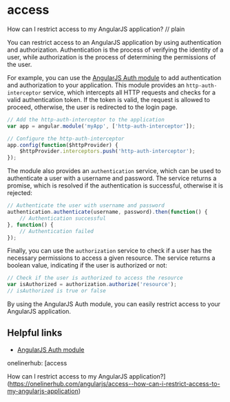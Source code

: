 # access

How can I restrict access to my AngularJS application?
// plain

You can restrict access to an AngularJS application by using authentication and authorization. Authentication is the process of verifying the identity of a user, while authorization is the process of determining the permissions of the user.

For example, you can use the [AngularJS Auth module](https://github.com/witoldsz/angular-http-auth) to add authentication and authorization to your application. This module provides an `http-auth-interceptor` service, which intercepts all HTTP requests and checks for a valid authentication token. If the token is valid, the request is allowed to proceed, otherwise, the user is redirected to the login page.

```javascript
// Add the http-auth-interceptor to the application
var app = angular.module('myApp', ['http-auth-interceptor']);

// Configure the http-auth-interceptor
app.config(function($httpProvider) {
    $httpProvider.interceptors.push('http-auth-interceptor');
});
```

The module also provides an `authentication` service, which can be used to authenticate a user with a username and password. The service returns a promise, which is resolved if the authentication is successful, otherwise it is rejected:

```javascript
// Authenticate the user with username and password
authentication.authenticate(username, password).then(function() {
    // Authentication successful
}, function() {
    // Authentication failed
});
```

Finally, you can use the `authorization` service to check if a user has the necessary permissions to access a given resource. The service returns a boolean value, indicating if the user is authorized or not:

```javascript
// Check if the user is authorized to access the resource
var isAuthorized = authorization.authorize('resource');
// isAuthorized is true or false
```

By using the AngularJS Auth module, you can easily restrict access to your AngularJS application.

## Helpful links
- [AngularJS Auth module](https://github.com/witoldsz/angular-http-auth)

onelinerhub: [access

How can I restrict access to my AngularJS application?](https://onelinerhub.com/angularjs/access--how-can-i-restrict-access-to-my-angularjs-application)